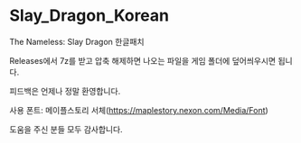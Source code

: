 # Slay_Dragon_Korean
The Nameless: Slay Dragon 한글패치

Releases에서 7z를 받고 압축 해제하면 나오는 파일을 게임 폴더에 덮어씌우시면 됩니다.

피드백은 언제나 정말 환영합니다.

사용 폰트: 메이플스토리 서체(https://maplestory.nexon.com/Media/Font)

도움을 주신 분들 모두 감사합니다.
